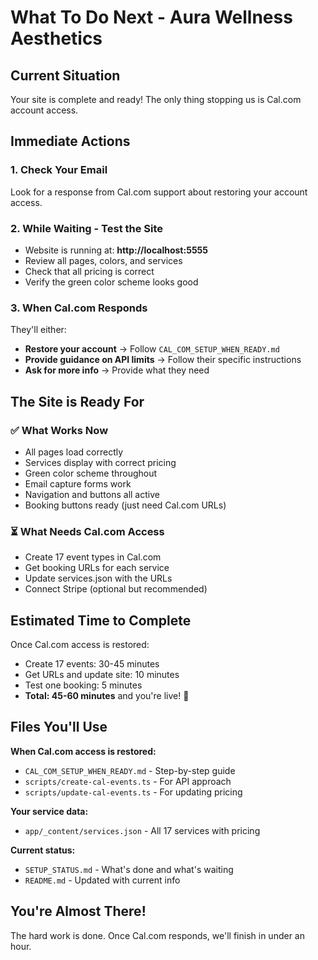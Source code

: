 # What To Do Next - Aura Wellness Aesthetics

## Current Situation
Your site is complete and ready! The only thing stopping us is Cal.com account access.

## Immediate Actions

### 1. Check Your Email
Look for a response from Cal.com support about restoring your account access.

### 2. While Waiting - Test the Site
- Website is running at: **http://localhost:5555**
- Review all pages, colors, and services
- Check that all pricing is correct
- Verify the green color scheme looks good

### 3. When Cal.com Responds
They'll either:
- **Restore your account** → Follow `CAL_COM_SETUP_WHEN_READY.md`
- **Provide guidance on API limits** → Follow their specific instructions
- **Ask for more info** → Provide what they need

## The Site is Ready For

### ✅ What Works Now
- All pages load correctly
- Services display with correct pricing
- Green color scheme throughout
- Email capture forms work
- Navigation and buttons all active
- Booking buttons ready (just need Cal.com URLs)

### ⏳ What Needs Cal.com Access
- Create 17 event types in Cal.com
- Get booking URLs for each service
- Update services.json with the URLs
- Connect Stripe (optional but recommended)

## Estimated Time to Complete
Once Cal.com access is restored:
- Create 17 events: 30-45 minutes
- Get URLs and update site: 10 minutes
- Test one booking: 5 minutes
- **Total: 45-60 minutes** and you're live! 🎉

## Files You'll Use

**When Cal.com access is restored:**
- `CAL_COM_SETUP_WHEN_READY.md` - Step-by-step guide
- `scripts/create-cal-events.ts` - For API approach
- `scripts/update-cal-events.ts` - For updating pricing

**Your service data:**
- `app/_content/services.json` - All 17 services with pricing

**Current status:**
- `SETUP_STATUS.md` - What's done and what's waiting
- `README.md` - Updated with current info

## You're Almost There!

The hard work is done. Once Cal.com responds, we'll finish in under an hour.

